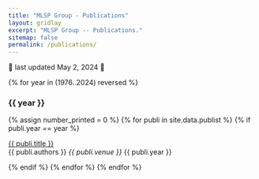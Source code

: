```yaml
---
title: "MLSP Group - Publications"
layout: gridlay
excerpt: "MLSP Group -- Publications."
sitemap: false
permalink: /publications/
---
```


🚧 last updated May 2, 2024 🚧

{% for year in (1976..2024) reversed %}

### {{ year }}

{% assign number_printed = 0 %}
{% for publi in site.data.publist %}
{% if publi.year == year %}

<div class="row">
<div class="col-sm-12 clearfix">
 <div class="row">
  <a class="pub1" href="{{ publi.url }}">{{ publi.title }}</a><br>
  <a class="pub2">{{ publi.authors }}</a>
  <a class="pub2"><i>{{ publi.venue }}</i> {{ publi.year }}</a>
 </div>
</div>
</div>

{% endif %}
{% endfor %}
{% endfor %}